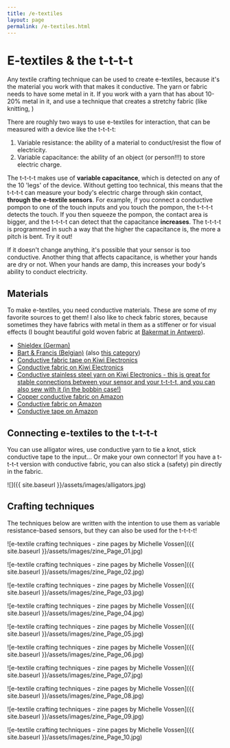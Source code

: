 ```yaml
---
title: /e-textiles
layout: page
permalink: /e-textiles.html
---
```


# E-textiles & the t-t-t-t
Any textile crafting technique can be used to create e-textiles, because it's the material you work with that makes it conductive. The yarn or fabric needs to have some metal in it. If you work with a yarn that has about 10-20% metal in it, and use a technique that creates a stretchy fabric (like knitting, )

There are roughly two ways to use e-textiles for interaction, that can be measured with a device like the t-t-t-t: 

1. Variable resistance: the ability of a material to conduct/resist the flow of electricity. 
2. Variable capacitance: the ability of an object (or person!!!) to store electric charge. 

The t-t-t-t makes use of **variable capacitance**, which is detected on any of the 10 'legs' of the device. Without getting too technical, this means that the t-t-t-t can measure your body's electric charge through skin contact, **through the e-textile sensors**. For example, if you connect a conductive pompon to one of the touch inputs and you touch the pompon, the t-t-t-t detects the touch. If you then squeeze the pompon, the contact area is bigger, and the t-t-t-t can detect that the capacitance **increases**. The t-t-t-t is programmed in such a way that the higher the capacitance is, the more a pitch is bent. Try it out! 

If it doesn't change anything, it's possible that your sensor is too conductive. Another thing that affects capacitance, is whether your hands are dry or not. When your hands are damp, this increases your body's ability to conduct electricity.


## Materials
To make e-textiles, you need conductive materials. These are some of my favorite sources to get them! I also like to check fabric stores, because sometimes they have fabrics with metal in them as a stiffener or for visual effects (I bought beautiful gold woven fabric at [Bakermat in Antwerp](https://www.bakermat.net/store/)).

- [Shieldex (German)](https://shieldex-store.com/en/collections/product-finder?sort_by=title-ascending&filter.p.product_type=yarns&filter.p.product_type=fibers&filter.p.product_type=fabric)
- [Bart & Francis (Belgian)](https://bart-francis.be/nl/etextile-high-tech-garen-co/g-128) (also [this category](https://bart-francis.be/nl/10-50-100-metaal/g-50))
- [Conductive fabric tape on Kiwi Electronics](https://www.kiwi-electronics.com/nl/geweven-geleidende-tape-20172)
- [Conductive fabric on Kiwi Electronics](https://www.kiwi-electronics.com/nl/geleidende-stof-zilver-20cm-vierkant-2809?search=geleidende%20stof)
- [Conductive stainless steel yarn on Kiwi Electronics - this is great for stable connections between your sensor and your t-t-t-t, and you can also sew with it (in the bobbin case!)](https://www.kiwi-electronics.com/nl/roestvrij-medium-geleidend-garen-3-draads-18-meter-2793?search=geleidend%20garen)
- [Copper conductive fabric on Amazon](https://www.amazon.nl/dp/B087RPQVVK)
- [Conductive fabric on Amazon](https://www.amazon.nl/dp/B08XNSNGX4)
- [Conductive tape on Amazon](https://www.amazon.nl/DELORIGIN-dubbelzijdig-hoogafschermend-kleefvezel-EMI-afscherming/dp/B0DGGLDV9Z)

## Connecting e-textiles to the t-t-t-t
You can use alligator wires, use conductive yarn to tie a knot, stick conductive tape to the input... Or make your own connector! If you have a t-t-t-t version with conductive fabric, you can also stick a (safety) pin directly in the fabric. 

![]({{ site.baseurl }}/assets/images/alligators.jpg) 


## Crafting techniques
The techniques below are written with the intention to use them as variable resistance-based sensors, but they can also be used for the t-t-t-t! 

 ![e-textile crafting techniques - zine pages by Michelle Vossen]({{ site.baseurl }}/assets/images/zine_Page_01.jpg)
 
 ![e-textile crafting techniques - zine pages by Michelle Vossen]({{ site.baseurl }}/assets/images/zine_Page_02.jpg)
 
 ![e-textile crafting techniques - zine pages by Michelle Vossen]({{ site.baseurl }}/assets/images/zine_Page_03.jpg)
 
 ![e-textile crafting techniques - zine pages by Michelle Vossen]({{ site.baseurl }}/assets/images/zine_Page_04.jpg)
 
 ![e-textile crafting techniques - zine pages by Michelle Vossen]({{ site.baseurl }}/assets/images/zine_Page_05.jpg)
 
 ![e-textile crafting techniques - zine pages by Michelle Vossen]({{ site.baseurl }}/assets/images/zine_Page_06.jpg)
 
 ![e-textile crafting techniques - zine pages by Michelle Vossen]({{ site.baseurl }}/assets/images/zine_Page_07.jpg)
 
 ![e-textile crafting techniques - zine pages by Michelle Vossen]({{ site.baseurl }}/assets/images/zine_Page_08.jpg)
 
 ![e-textile crafting techniques - zine pages by Michelle Vossen]({{ site.baseurl }}/assets/images/zine_Page_09.jpg)
 
![e-textile crafting techniques - zine pages by Michelle Vossen]({{ site.baseurl }}/assets/images/zine_Page_10.jpg)

